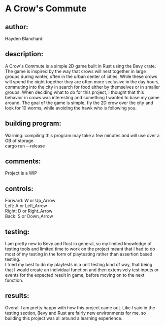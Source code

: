 # A Crow's Commute
## author: 
Hayden Blanchard
## description:
A Crow's Commute is a simple 2D game built in Rust using the Bevy crate. The game is inspired by the way that crows will nest together in large groups during winter, often in the urban center of cities. While these crows will spend the night together they are often more seclusive in the day hours, commuting into the city in search for food either by themselves or in smaller groups. When deciding what to do for this project, I thought that this behavior in crows was interesting and something I wanted to base my game around. The goal of the game is simple, fly the 2D crow over the city and look for 10 worms, while avoiding the hawk who is following you. 
## building program:
Warning: compiling this program may take a few minutes and will use over a GB of storage.   
cargo run --release
## comments:
Project is a WIP
## controls:
Forward: W or Up_Arrow  
Left: A or Left_Arrow  
Right: D or Right_Arrow  
Back: S or Down_Arrow 
## testing:
I am pretty new to Bevy and Rust in general, so my limited knowledge of testing tools and limited time to work on the project meant that I had to do most of my testing in the form of playtesting rather than assertion based testing.  
I tried my best to do my playtests in a unit testing kind of way, that being that I would create an individual function and then extensively test inputs or events for the expected result in game, before moving on to the next function. 
## results:
Overall I am pretty happy with how this project came out. Like I said in the testing section, Bevy and Rust are fairly new environments for me, so building this project was all around a learning experience.

